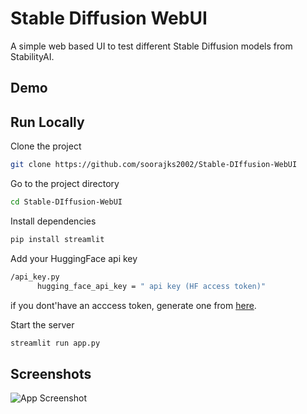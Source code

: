 
# Stable Diffusion WebUI

A simple web based UI to test different Stable Diffusion models from StabilityAI.

## Demo



## Run Locally

Clone the project

```bash
git clone https://github.com/soorajks2002/Stable-DIffusion-WebUI
```

Go to the project directory

```bash
cd Stable-DIffusion-WebUI
```

Install dependencies

```bash
pip install streamlit
```

Add your HuggingFace api key

```bash
/api_key.py
      hugging_face_api_key = " api key (HF access token)"
```

if you dont'have an acccess token, generate one from [here](https://huggingface.co/settings/tokens).

Start the server

```bash
streamlit run app.py
```


## Screenshots

![App Screenshot](https://via.placeholder.com/468x300?text=App+Screenshot+Here)

